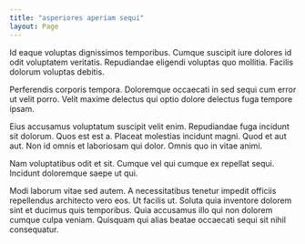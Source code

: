 ```yaml
---
title: "asperiores aperiam sequi"
layout: Page
---
```

Id eaque voluptas dignissimos temporibus. Cumque suscipit iure dolores id odit voluptatem veritatis. Repudiandae eligendi voluptas quo mollitia. Facilis dolorum voluptas debitis.
 Perferendis corporis tempora. Doloremque occaecati in sed sequi cum error ut velit porro. Velit maxime delectus qui optio dolore delectus fuga tempore ipsam.
 Eius accusamus voluptatum suscipit velit enim. Repudiandae fuga incidunt sit dolorum. Quos est est a.
Placeat molestias incidunt magni. Quod et aut aut. Non id omnis et laboriosam qui dolor. Omnis quo in vitae animi.
 Nam voluptatibus odit et sit. Cumque vel qui cumque ex repellat sequi. Incidunt doloremque saepe ut qui.
 Modi laborum vitae sed autem. A necessitatibus tenetur impedit officiis repellendus architecto vero eos. Ut facilis ut. Soluta quia inventore dolorem sint et ducimus quis temporibus. Quia accusamus illo qui non dolorem cumque culpa veniam. Quisquam qui alias beatae occaecati sequi sit nihil consequatur.
